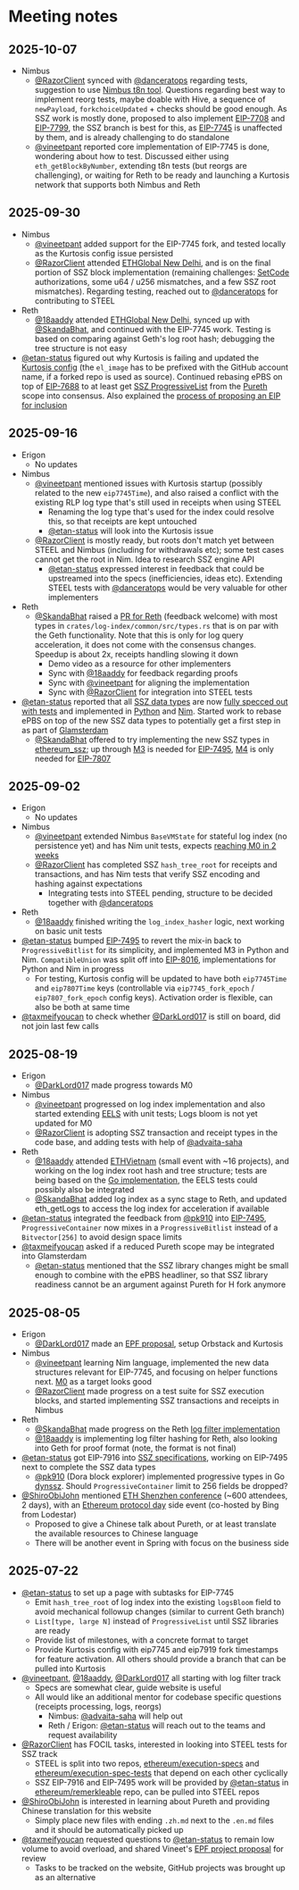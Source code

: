 # Meeting notes

## 2025-10-07

- Nimbus
    - [@RazorClient](https://github.com/RazorClient) synced with [@danceratops](https://github.com/danceratopz) regarding tests, suggestion to use [Nimbus t8n tool](https://github.com/status-im/nimbus-eth1/blob/master/tools/t8n/readme.md). Questions regarding best way to implement reorg tests, maybe doable with Hive, a sequence of `newPayload`, `forkchoiceUpdated` + checks should be good enough. As SSZ work is mostly done, proposed to also implement [EIP-7708](https://eips.ethereum.org/EIPS/eip-7708) and [EIP-7799](https://eips.ethereum.org/EIPS/eip-7799), the SSZ branch is best for this, as [EIP-7745](https://eips.ethereum.org/EIPS/eip-7745) is unaffected by them, and is already challenging to do standalone
    - [@vineetpant](https://github.com/vineetpant) reported core implementation of EIP-7745 is done, wondering about how to test. Discussed either using `eth_getBlockByNumber`, extending t8n tests (but reorgs are challenging), or waiting for Reth to be ready and launching a Kurtosis network that supports both Nimbus and Reth

## 2025-09-30

- Nimbus
    - [@vineetpant](https://github.com/vineetpant) added support for the EIP-7745 fork, and tested locally as the Kurtosis config issue persisted
    - [@RazorClient](https://github.com/RazorClient) attended [ETHGlobal New Delhi](https://ethglobal.com/events/newdelhi), and is on the final portion of SSZ block implementation (remaining challenges: [SetCode](https://eips.ethereum.org/EIPS/eip-7702) authorizations, some u64 / u256 mismatches, and a few SSZ root mismatches). Regarding testing, reached out to [@danceratops](https://github.com/danceratopz) for contributing to STEEL
- Reth
    - [@18aaddy](https://github.com/18aaddy) attended [ETHGlobal New Delhi](https://ethglobal.com/events/newdelhi), synced up with [@SkandaBhat](https://github.com/SkandaBhat), and continued with the EIP-7745 work. Testing is based on comparing against Geth's log root hash; debugging the tree structure is not easy
- [@etan-status](https://github.com/etan-status) figured out why Kurtosis is failing and updated the [Kurtosis config](./implementations-7745.en.md#testing) (the `el_image` has to be prefixed with the GitHub account name, if a forked repo is used as source). Continued rebasing ePBS on top of [EIP-7688](https://eips.ethereum.org/EIPS/eip-7688) to at least get [SSZ ProgressiveList](https://eips.ethereum.org/EIPS/eip-7916) from the [Pureth](https://ethereum.org/EIPS/eip-7919) scope into consensus. Also explained the [process of proposing an EIP for inclusion](https://ethereum-magicians.org/t/eip-7773-glamsterdam-network-upgrade-meta-thread/21195)

## 2025-09-16

- Erigon
    - No updates
- Nimbus
    - [@vineetpant](https://github.com/vineetpant) mentioned issues with Kurtosis startup (possibly related to the new `eip7745Time`), and also raised a conflict with the existing RLP log type that's still used in receipts when using STEEL
        - Renaming the log type that's used for the index could resolve this, so that receipts are kept untouched
        - [@etan-status](https://github.com/etan-status) will look into the Kurtosis issue
    - [@RazorClient](https://github.com/RazorClient) is mostly ready, but roots don't match yet between STEEL and Nimbus (including for withdrawals etc); some test cases cannot get the root in Nim. Idea to research SSZ engine API
        - [@etan-status](https://github.com/etan-status) expressed interest in feedback that could be upstreamed into the specs (inefficiencies, ideas etc). Extending STEEL tests with [@danceratops](https://github.com/danceratopz) would be very valuable for other implementers
- Reth
    - [@SkandaBhat](https://github.com/SkandaBhat) raised a [PR for Reth](https://github.com/paradigmxyz/reth/pull/18305) (feedback welcome) with most types in `crates/log-index/common/src/types.rs` that is on par with the Geth functionality. Note that this is only for log query acceleration, it does not come with the consensus changes. Speedup is about 2x, receipts handling slowing it down
        - Demo video as a resource for other implementers
        - Sync with [@18aaddy](https://github.com/18aaddy) for feedback regarding proofs
        - Sync with [@vineetpant](https://github.com/vineetpant) for aligning the implementation
        - Sync with [@RazorClient](https://github.com/RazorClient) for integration into STEEL tests
- [@etan-status](https://github.com/etan-status) reported that all [SSZ data types](./implementations-ssz.en.md) are now [fully specced out with tests](https://github.com/ethereum/consensus-specs/blob/master/ssz/simple-serialize.md) and implemented in [Python](https://github.com/ethereum/remerkleable) and [Nim](https://github.com/status-im/nim-ssz-serialization). Started work to rebase ePBS on top of the new SSZ data types to potentially get a first step in as part of [Glamsterdam](https://eips.ethereum.org/EIPS/eip-7773)
    - [@SkandaBhat](https://github.com/SkandaBhat) offered to try implementing the new SSZ types in [ethereum_ssz](https://github.com/sigp/ethereum_ssz); up through [M3](./implementations-ssz.en.md#m3---progressivecontainer) is needed for [EIP-7495](https://eips.ethereum.org/EIPS/eip-7495), [M4](./implementations-ssz.en.md#m4---compatibleunion) is only needed for [EIP-7807](https://eips.ethereum.org/EIPS/eip-7807)

## 2025-09-02

- Erigon
    - No updates
- Nimbus
    - [@vineetpant](https://github.com/vineetpant) extended Nimbus `BaseVMState` for stateful log index (no persistence yet) and has Nim unit tests, expects [reaching M0 in 2 weeks](https://hackmd.io/@vineetpant/rkiO4fQ9ll)
    - [@RazorClient](https://github.com/RazorClient) has completed SSZ `hash_tree_root` for receipts and transactions, and has Nim tests that verify SSZ encoding and hashing against expectations
        - Integrating tests into STEEL pending, structure to be decided together with [@danceratops](https://github.com/danceratopz)
- Reth
    - [@18aaddy](https://github.com/18aaddy) finished writing the `log_index_hasher` logic, next working on basic unit tests
- [@etan-status](https://github.com/etan-status) bumped [EIP-7495](https://eips.ethereum.org/EIPS/eip-7495) to revert the mix-in back to `ProgressiveBitlist` for its simplicity, and implemented M3 in Python and Nim. `CompatibleUnion` was split off into [EIP-8016](https://eips.ethereum.org/EIPS/eip-8016), implementations for Python and Nim in progress
    - For testing, Kurtosis config will be updated to have both `eip7745Time` and `eip7807Time` keys (controllable via `eip7745_fork_epoch` / `eip7807_fork_epoch` config keys). Activation order is flexible, can also be both at same time
- [@taxmeifyoucan](https://github.com/taxmeifyoucan) to check whether [@DarkLord017](https://github.com/DarkLord017) is still on board, did not join last few calls

## 2025-08-19

- Erigon
    - [@DarkLord017](https://github.com/DarkLord017) made progress towards M0
- Nimbus
    - [@vineetpant](https://github.com/vineetpant) progressed on log index implementation and also started extending [EELS](https://github.com/ethereum/execution-spec-tests) with unit tests; Logs bloom is not yet updated for M0
    - [@RazorClient](https://github.com/RazorClient) is adopting SSZ transaction and receipt types in the code base, and adding tests with help of [@advaita-saha](https://github.com/advaita-saha)
- Reth
    - [@18aaddy](https://github.com/18aaddy) attended [ETHVietnam](https://www.eth-vietnam.com) (small event with ~16 projects), and working on the log index root hash and tree structure; tests are being based on the [Go implementation](https://github.com/zsfelfoldi/go-ethereum/tree/proof-poc), the EELS tests could possibly also be integrated
    - [@SkandaBhat](https://github.com/SkandaBhat) added log index as a sync stage to Reth, and updated eth_getLogs to access the log index for acceleration if available
- [@etan-status](https://github.com/etan-status) integrated the feedback from [@pk910](https://github.com/pk910) into [EIP-7495](https://eips.ethereum.org/EIPS/eip-7495), `ProgressiveContainer` now mixes in a `ProgressiveBitlist` instead of a `Bitvector[256]` to avoid design space limits
- [@taxmeifyoucan](https://github.com/taxmeifyoucan) asked if a reduced Pureth scope may be integrated into Glamsterdam
    - [@etan-status](https://github.com/etan-status) mentioned that the SSZ library changes might be small enough to combine with the ePBS headliner, so that SSZ library readiness cannot be an argument against Pureth for H fork anymore

## 2025-08-05

- Erigon
    - [@DarkLord017](https://github.com/DarkLord017) made an [EPF proposal](https://github.com/eth-protocol-fellows/cohort-six/pull/214), setup Orbstack and Kurtosis
- Nimbus
    - [@vineetpant](https://github.com/vineetpant) learning Nim language, implemented the new data structures relevant for EIP-7745, and focusing on helper functions next. [M0](./implementations-7745.en.md#m0---simplified-on-chain-log-index) as a target looks good
    - [@RazorClient](https://github.com/RazorClient) made progress on a test suite for SSZ execution blocks, and started implementing SSZ transactions and receipts in Nimbus
- Reth
    - [@SkandaBhat](https://github.com/SkandaBhat) made progress on the Reth [log filter implementation]( https://github.com/SkandaBhat/reth/pull/4)
    - [@18aaddy](https://github.com/18aaddy) is implementing log filter hashing for Reth, also looking into Geth for proof format (note, the format is not final)
- [@etan-status](https://github.com/etan-status) got EIP-7916 into [SSZ specifications](https://github.com/ethereum/consensus-specs/blob/master/ssz/simple-serialize.md), working on EIP-7495 next to complete the SSZ data types
    - [@pk910](https://github.com/pk910) (Dora block explorer) implemented progressive types in Go [dynssz](https://github.com/pk910/dynamic-ssz/pull/17). Should `ProgressiveContainer` limit to 256 fields be dropped?
- [@ShiroObiJohn](https://github.com/ShiroObiJohn) mentioned [ETH Shenzhen conference](https://lu.ma/iqh54330) (~600 attendees, 2 days), with an [Ethereum protocol day](https://lu.ma/toicyty8) side event (co-hosted by Bing from Lodestar)
    - Proposed to give a Chinese talk about Pureth, or at least translate the available resources to Chinese language
    - There will be another event in Spring with focus on the business side

## 2025-07-22

- [@etan-status](https://github.com/etan-status) to set up a page with subtasks for EIP-7745
    - Emit `hash_tree_root` of log index into the existing `logsBloom` field to avoid mechanical followup changes (similar to current Geth branch)
    - `List[type, large N]` instead of `ProgressiveList` until SSZ libraries are ready
    - Provide list of milestones, with a concrete format to target
    - Provide Kurtosis config with eip7745 and eip7919 fork timestamps for feature activation. All others should provide a branch that can be pulled into Kurtosis
- [@vineetpant](https://github.com/vineetpant), [@18aaddy](https://github.com/18aaddy), [@DarkLord017](https://github.com/DarkLord017) all starting with log filter track
    - Specs are somewhat clear, guide website is useful
    - All would like an additional mentor for codebase specific questions (receipts processing, logs, reorgs)
        - Nimbus: [@advaita-saha](https://github.com/advaita-saha) will help out
        - Reth / Erigon: [@etan-status](https://github.com/etan-status) will reach out to the teams and request availability
- [@RazorClient](https://github.com/RazorClient) has FOCIL tasks, interested in looking into STEEL tests for SSZ track
    - STEEL is split into two repos, [ethereum/execution-specs](https://github.com/ethereum/execution-specs) and [ethereum/execution-spec-tests](https://github.com/ethereum/execution-spec-tests) that depend on each other cyclically
    - SSZ EIP-7916 and EIP-7495 work will be provided by [@etan-status](https://github.com/etan-status) in [ethereum/remerkleable](https://github.com/ethereum/remerkleable) repo, can be pulled into STEEL repos
- [@ShiroObiJohn](https://github.com/ShiroObiJohn) is interested in learning about Pureth and providing Chinese translation for this website
    - Simply place new files with ending `.zh.md` next to the `.en.md` files and it should be automatically picked up
- [@taxmeifyoucan](https://github.com/taxmeifyoucan) requested questions to [@etan-status](https://github.com/etan-status) to remain low volume to avoid overload, and shared Vineet's [EPF project proposal](https://github.com/eth-protocol-fellows/cohort-six/pull/175) for review
    - Tasks to be tracked on the website, GitHub projects was brought up as an alternative
